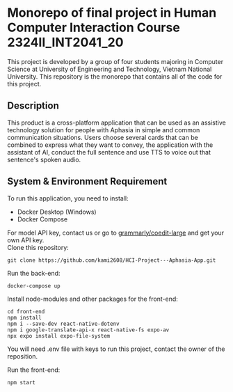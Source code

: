 # Monorepo of final project in Human Computer Interaction Course 2324II_INT2041_20
This project is developed by a group of four students majoring in Computer Science at University of Engineering and Technology, Vietnam National University. This repository is the monorepo that contains all of the code for this project.
## Description
This product is a cross-platform application that can be used as an assistive technology solution for people with Aphasia in simple and common communication situations. Users choose several cards that can be combined to express what they want to convey, the application with the assistant of AI, conduct the full sentence and use TTS to voice out that sentence's spoken audio.
## System & Environment Requirement 
To run this application, you need to install: 
- Docker Desktop (Windows)
- Docker Compose

For model API key, contact us or go to [grammarly/coedit-large](https://huggingface.co/grammarly/coedit-large) and get your own API key.\
Clone this repository: 
```
git clone https://github.com/kami2608/HCI-Project---Aphasia-App.git
``` 
Run the back-end: 
``` 
docker-compose up
``` 
Install node-modules and other packages for the front-end: 
```
cd front-end
npm install
npm i --save-dev react-native-dotenv
npm i google-translate-api-x react-native-fs expo-av
npx expo install expo-file-system
``` 
You will need .env file with keys to run this project, contact the owner of the reposition.

Run the front-end: 
``` 
npm start
``` 
